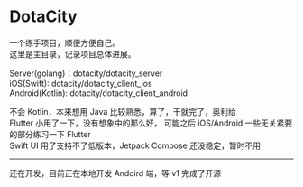 # DotaCity

一个练手项目，顺便方便自己。    
这里是主目录，记录项目总体进展。    
    
Server(golang)：dotacity/dotacity_server    
iOS(Swift): dotacity/dotacity_client_ios    
Android(Kotlin): dotacity/dotacity_client_android    
    
不会 Kotlin，本来想用 Java 比较熟悉，算了，干就完了，奥利给   
Flutter 小用了一下，没有想象中的那么好，
可能之后 iOS/Android 一些无关紧要的部分练习一下 Flutter     
Swift UI 用了支持不了低版本，Jetpack Compose 还没稳定，暂时不用

---

还在开发，目前正在本地开发 Andoird 端，等 v1 完成了开源
